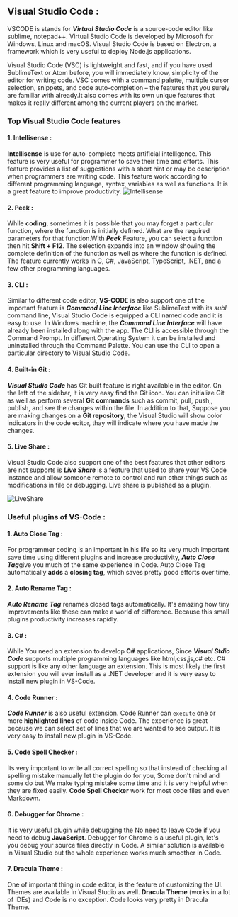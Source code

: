 ##  Visual Studio Code :

 VSCODE is stands for ***Virtual Studio Code*** is a source-code editor like sublime, notepad++. Virtual Studio Code is developed by Microsoft for Windows, Linux and macOS. Visual Studio Code is based on Electron, a framework which is very useful to deploy Node.js applications.

Visual Studio Code (VSC) is lightweight and fast, and if you have used SublimeText or Atom before, you will immediately know, simplicity of the editor for writing code. VSC comes with a command palette, multiple cursor selection, snippets, and code auto-completion – the features that you surely are familiar with already.It also comes with its own unique features that makes it really different among the current players on the market.

### Top Visual Studio Code features 

#### 1. Intellisense :
 **Intellisense** is use for auto-complete meets artificial intelligence. This feature is very useful for programmer to save their time and efforts. This feature provides a list of suggestions with a short hint or may be description when programmers are writing code. This feature work according to different programming language, syntax, variables as well as functions. It is a great feature to improve productivity.
 ![Intellisense](https://assets.hongkiat.com/uploads/visual-studio-code-features/vscode-intellisense.jpg)


 #### 2. Peek :
 
  While **coding**, sometimes it is possible that you may forget a particular function, where the function is initially defined. What are the required parameters for that function.With ***Peek*** Feature, you can select a function then hit **Shift + F12**. The selection expands into an window showing the complete definition of the function as well as where the function is defined. The feature currently works in C, C#, JavaScript, TypeScript, .NET, and a few other programming languages.

   #### 3. CLI :
 
  Similar to different code editor, **VS-CODE** is also support one of the important feature is ***Command Line Interface*** like SublimeText with its *subl* command line, Visual Studio Code is equipped a CLI named code and it is easy to use. In Windows machine, the ***Command Line Interface*** will have already been installed along with the app. The CLI is accessible through the Command Prompt. In different Operating System it can be installed and uninstalled through the Command Palette. You can use the CLI to open a particular directory to Visual Studio Code.

   #### 4. Built-in Git :
 
  ***Visual Studio Code*** has Git built feature is right available in the editor. On the left of the sidebar, It is very easy  find the Git icon. You can initialize Git as well as perform several **Git commands** such as commit, pull, push,, publish, and see the changes within the file. In addition to that, Suppose you are making changes on a **Git repository**, the Visual Studio will show color indicators in the code editor, thay will indicate where you have made the changes.

  #### 5. Live Share :
 
  Visual Studio Code also support one of the best features that other editors are not supports is ***Live Share*** is a feature that used to share your  VS Code instance and allow someone remote to control and run other things such as modifications in file or debugging. Live share is published as a plugin.
  
  ![LiveShare](https://scotch-res.cloudinary.com/image/upload/dpr_1,w_700,q_auto:good,f_auto/media/303/HmCJejGyR7Cw0xbfedFS_Screen%20Shot%202018-07-23%20at%2022.05.28.png)



### Useful plugins of VS-Code :

  #### 1. Auto Close Tag  :
 
  For programmer coding is an important in his life so its very much important save time using different plugins and increase productivity, ***Auto Close Tag***give you much of the same experience in Code. Auto Close Tag automatically **adds** a **closing tag**, which saves  pretty good efforts over time,
  
  #### 2. Auto Rename Tag  :

  ***Auto Rename Tag*** renames closed tags automatically. It's amazing how tiny improvements like these can make a world of difference. Because this small plugins  productivity increases rapidly.

  #### 3. C#  :

While You need an extension to develop **C#** applications, Since ***Visual Stdio Code*** supports multiple programming languages like html,css,js,c# etc. C# support is like any other language an extension. This is most likely the first extension you will ever install as a .NET developer and it is very easy to install new plugin in VS-Code.

 #### 4. Code Runner :

***Code Runner*** is also useful extension. Code Runner can `execute` one or more **highlighted lines** of code inside Code. The experience is  great because we can select set of lines that we are wanted to see output. It is very easy to install new plugin in VS-Code. 

#### 5. Code Spell Checker :

Its very important to write all correct spelling so that instead of checking all spelling mistake manually let the plugin do for you, Some don't mind and some do but We make typing mistake some time and it is very helpful when they are fixed easily. **Code Spell Checker** work for most code files and even Markdown.


#### 6. Debugger for Chrome :

It is very useful plugin while debugging the No need to leave Code if you need to debug **JavaScript**. Debugger for Chrome is a useful plugin, let's you debug your source files directly in Code. A similar solution is available in Visual Studio but the whole experience works much smoother in Code.

#### 7. Dracula Theme :

One of important thing in code editor, is the feature of customizing the UI. Themes are available in Visual Studio as well. **Dracula Theme** (works in a lot of IDEs) and Code is no exception. Code looks very pretty in Dracula Theme.